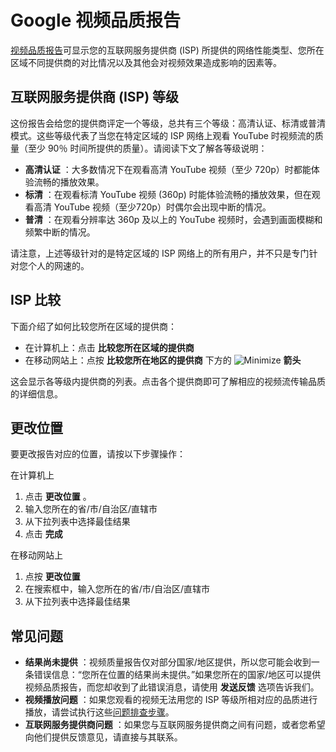 # Google 视频品质报告

[视频品质报告](http://www.google.com/get/videoqualityreport/)可显示您的互联网服务提供商 (ISP) 所提供的网络性能类型、您所在区域不同提供商的对比情况以及其他会对视频效果造成影响的因素等。

## 互联网服务提供商 (ISP) 等级

这份报告会给您的提供商评定一个等级，总共有三个等级：高清认证、标清或普清模式。这些等级代表了当您在特定区域的 ISP 网络上观看 YouTube 时视频流的质量（至少 90％ 时间所提供的质量）。请阅读下文了解各等级说明：

* **高清认证** ：大多数情况下在观看高清 YouTube 视频（至少 720p）时都能体验流畅的播放效果。
* **标清** ：在观看标清 YouTube 视频 (360p) 时能体验流畅的播放效果，但在观看高清 YouTube 视频（至少720p）时偶尔会出现中断的情况。
* **普清** ：在观看分辨率达 360p 及以上的 YouTube 视频时，会遇到画面模糊和频繁中断的情况。

请注意，上述等级针对的是特定区域的 ISP 网络上的所有用户，并不只是专门针对您个人的网速的。

## ISP 比较

下面介绍了如何比较您所在区域的提供商：

* 在计算机上：点击 **比较您所在区域的提供商**
* 在移动网站上：点按 **比较您所在地区的提供商** 下方的 ![Minimize](https://storage.googleapis.com/support-kms-prod/SNP_A37B23254637BADF6AB08CEF373ADB97523A_3271799_en_v1 "Minimize")  **箭头**

这会显示各等级内提供商的列表。点击各个提供商即可了解相应的视频流传输品质的详细信息。

## 更改位置

要更改报告对应的位置，请按以下步骤操作：

在计算机上

1. 点击 **更改位置** 。
2. 输入您所在的省/市/自治区/直辖市
3. 从下拉列表中选择最佳结果
4. 点击 **完成**

在移动网站上

1. 点按 **更改位置**
2. 在搜索框中，输入您所在的省/市/自治区/直辖市
3. 从下拉列表中选择最佳结果

## 常见问题

* **结果尚未提供**  ：视频质量报告仅对部分国家/地区提供，所以您可能会收到一条错误信息：“您所在位置的结果尚未提供。”如果您所在的国家/地区可以提供视频品质报告，而您却收到了此错误消息，请使用 **发送反馈** 选项告诉我们。
* **视频播放问题** ：如果您观看的视频无法用您的 ISP 等级所相对应的品质进行播放，请尝试执行这些[问题排查步骤](https://support.google.com/youtube/topic/6077002)。
* **互联网服务提供商问题** ：如果您与互联网服务提供商之间有问题，或者您希望向他们提供反馈意见，请直接与其联系。